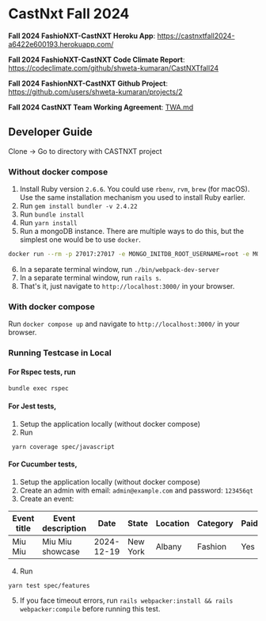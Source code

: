 # CastNxt Fall 2024

**Fall 2024 FashioNXT-CastNXT Heroku App**:  https://castnxtfall2024-a6422e600193.herokuapp.com/ 

**Fall 2024 FashioNXT-CastNXT Code Climate Report**: https://codeclimate.com/github/shweta-kumaran/CastNXTfall24

**Fall 2024 FashionNXT-CastNXT Github Project**: https://github.com/users/shweta-kumaran/projects/2

**Fall 2024 CastNXT Team Working Agreement**: [TWA.md](./TWA.md)


## Developer Guide

Clone -> Go to directory with CASTNXT project

### Without docker compose

1. Install Ruby version `2.6.6`. You could use `rbenv`, `rvm`, `brew` (for macOS). Use the same installation mechanism you used to install Ruby earlier.
2. Run `gem install bundler -v 2.4.22`
3. Run `bundle install`
4. Run `yarn install`
5. Run a mongoDB instance. There are multiple ways to do this, but the simplest one would be to use `docker`.
```sh
docker run --rm -p 27017:27017 -e MONGO_INITDB_ROOT_USERNAME=root -e MONGO_INITDB_ROOT_PASSWORD=example -v data:/data/db mongo:8.0.0
```
6. In a separate terminal window, run `./bin/webpack-dev-server`
7. In a separate terminal window, run `rails s`.
8. That's it, just navigate to `http://localhost:3000/` in your browser.


### With docker compose
Run `docker compose up` and navigate to `http://localhost:3000/` in your browser.

### Running Testcase in Local
#### For Rspec tests, run
```
bundle exec rspec
```

#### For Jest tests, 
1. Setup the application locally (without docker compose)
2. Run
```
 yarn coverage spec/javascript
```

#### For Cucumber tests,
1. Setup the application locally (without docker compose)
2. Create an admin with email: `admin@example.com` and password: `123456qt`
3. Create an event:

| Event title | Event description | Date | State | Location | Category | Paid |
|--------|--------|--------|--------|--------|--------|--------|
| Miu Miu | Miu Miu showcase  | 2024-12-19 | New York | Albany   | Fashion  | Yes  |
4. Run 
```
yarn test spec/features
```
5. If you face timeout errors, run `rails webpacker:install && rails webpacker:compile` before running this test.
